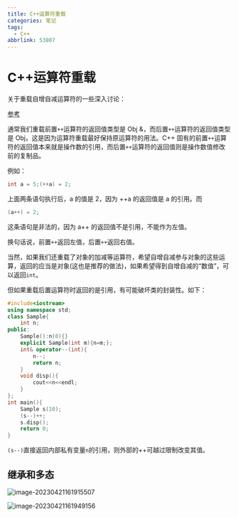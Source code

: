 ```yaml
---
title: C++运算符重载
categories: 笔记
tags:
  - C++
abbrlink: 53807
---
```

# C++运算符重载

关于重载自增自减运算符的一些深入讨论：

[参考](http://c.biancheng.net/view/247.html)

通常我们重载前置`++`运算符的返回值类型是 Obj &，而后置`++`运算符的返回值类型是 Obj，这是因为运算符重载最好保持原运算符的用法。C++ 固有的前置`++`运算符的返回值本来就是操作数的引用，而后置`++`运算符的返回值则是操作数值修改前的复制品。

例如：

```C++
int a = 5;(++a) = 2;
```

上面两条语句执行后，a 的值是 2，因为 ++a 的返回值是 a 的引用。而

```C++
(a++) = 2;
```

这条语句是非法的，因为 a++ 的返回值不是引用，不能作为左值。

换句话说，前置`++`返回左值，后置`++`返回右值。

当然，如果我们还重载了对象的加减等运算符，希望自增自减参与对象的这些运算，返回的应当是对象(这也是推荐的做法)，如果希望得到自增自减的“数值”，可以返回`int`。

但如果重载后置运算符时返回的是引用，有可能破坏类的封装性。如下：

```c++
#include<iostream>
using namespace std;
class Sample{
    int n;
public:
    Sample():n(0){}
    explicit Sample(int m){n=m;};
    int& operator--(int){
        n--;
        return n;
    }
    void disp(){
        cout<<n<<endl;
    }
};
int main(){
    Sample s(10);
    (s--)++;
    s.disp();
    return 0;
}
```

`(s--)`直接返回内部私有变量`n`的引用，则外部的++可越过限制改变其值。

## 继承和多态

![image-20230421161915507](https://raw.githubusercontent.com/Lunaticsky-tql/blog_article_resources/main/C%2B%2B%E8%BF%90%E7%AE%97%E7%AC%A6%E9%87%8D%E8%BD%BD/20230519102654183213_668_image-20230421161915507.png)

![image-20230421161949156](https://raw.githubusercontent.com/Lunaticsky-tql/blog_article_resources/main/C%2B%2B%E8%BF%90%E7%AE%97%E7%AC%A6%E9%87%8D%E8%BD%BD/20230519102655890997_284_image-20230421161949156.png)


